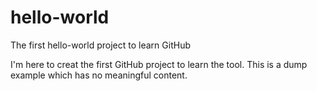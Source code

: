 # hello-world
The first hello-world project to learn GitHub

I'm here to creat the first GitHub project to learn the tool. This is a dump example which has no meaningful content.

